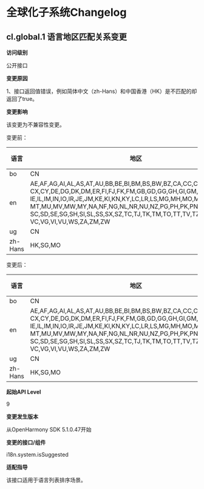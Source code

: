 # 全球化子系统Changelog

## cl.global.1 语言地区匹配关系变更

**访问级别**

公开接口

**变更原因**

 1、接口返回值错误，例如简体中文（zh-Hans）和中国香港（HK）是不匹配的却返回了true。

**变更影响**

该变更为不兼容性变更。

变更前：

| 语言              | 地区      | 返回值   |
| --------------- | ------- | -------- |
| bo                | CN       |   false  |
| en                | AE,AF,AG,AI,AL,AS,AT,AU,BB,BE,BI,BM,BS,BW,BZ,CA,CC,CH,CK,CM,<br>CX,CY,DE,DG,DK,DM,ER,FI,FJ,FK,FM,GB,GD,GG,GH,GI,GM,GU,GY,HK,<br>IE,IL,IM,IN,IO,IR,JE,JM,KE,KI,KN,KY,LC,LR,LS,MG,MH,MO,MP,MS,<br>MT,MU,MV,MW,MY,NA,NF,NG,NL,NR,NU,NZ,PG,PH,PK,PN,PR,PW,RW,SB,<br>SC,SD,SE,SG,SH,SI,SL,SS,SX,SZ,TC,TJ,TK,TM,TO,TT,TV,TZ,UG,UM,<br>VC,VG,VI,VU,WS,ZA,ZM,ZW       |   false  |
| ug                | CN       |   false  |
| zh-Hans                | HK,SG,MO       |   true  |

变更后：

| 语言              | 地区      | 返回值   |
| --------------- | ------- | -------- |
| bo                | CN       |   true  |
| en                | AE,AF,AG,AI,AL,AS,AT,AU,BB,BE,BI,BM,BS,BW,BZ,CA,CC,CH,CK,CM,<br>CX,CY,DE,DG,DK,DM,ER,FI,FJ,FK,FM,GB,GD,GG,GH,GI,GM,GU,GY,HK,<br>IE,IL,IM,IN,IO,IR,JE,JM,KE,KI,KN,KY,LC,LR,LS,MG,MH,MO,MP,MS,<br>MT,MU,MV,MW,MY,NA,NF,NG,NL,NR,NU,NZ,PG,PH,PK,PN,PR,PW,RW,SB,<br>SC,SD,SE,SG,SH,SI,SL,SS,SX,SZ,TC,TJ,TK,TM,TO,TT,TV,TZ,UG,UM,<br>VC,VG,VI,VU,WS,ZA,ZM,ZW       |   true  |
| ug                | CN       |   true  |
| zh-Hans                | HK,SG,MO       |   false  |

**起始API Level**

9

**变更发生版本**

从OpenHarmony SDK 5.1.0.47开始

**变更的接口/组件**

i18n.system.isSuggested

**适配指导**

该接口适用于语言列表排序场景。


